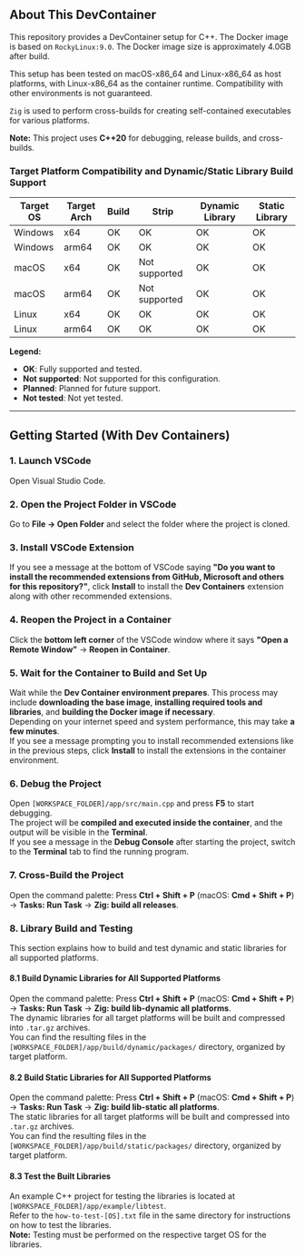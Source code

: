 ## About This DevContainer

This repository provides a DevContainer setup for C++.
The Docker image is based on `RockyLinux:9.0`.
The Docker image size is approximately 4.0GB after build.

This setup has been tested on macOS-x86_64 and Linux-x86_64 as host platforms, with Linux-x86_64 as the container runtime. Compatibility with other environments is not guaranteed.

`Zig` is used to perform cross-builds for creating self-contained executables for various platforms.

**Note:** This project uses **C++20** for debugging, release builds, and cross-builds.

### Target Platform Compatibility and Dynamic/Static Library Build Support

| Target OS | Target Arch | Build | Strip        | Dynamic Library | Static Library |
|-----------|-------------|--------|--------------|------------------|----------------|
| Windows   | x64         | OK     | OK           | OK               | OK             |
| Windows   | arm64       | OK     | OK           | OK               | OK             |
| macOS     | x64         | OK     | Not supported| OK               | OK             |
| macOS     | arm64       | OK     | Not supported| OK               | OK             |
| Linux     | x64         | OK     | OK           | OK               | OK             |
| Linux     | arm64       | OK     | OK           | OK               | OK             |

**Legend:**
- **OK**: Fully supported and tested.
- **Not supported**: Not supported for this configuration.
- **Planned**: Planned for future support.
- **Not tested**: Not yet tested.

---

## Getting Started (With Dev Containers)

### 1. Launch VSCode  
Open Visual Studio Code.

### 2. Open the Project Folder in VSCode  
Go to **File → Open Folder** and select the folder where the project is cloned.

### 3. Install VSCode Extension  
If you see a message at the bottom of VSCode saying **"Do you want to install the recommended extensions from GitHub, Microsoft and others for this repository?"**, click **Install** to install the **Dev Containers** extension along with other recommended extensions.

### 4. Reopen the Project in a Container  
Click the **bottom left corner** of the VSCode window where it says **"Open a Remote Window"** → **Reopen in Container**.  

### 5. Wait for the Container to Build and Set Up  
Wait while the **Dev Container environment prepares**. This process may include **downloading the base image**, **installing required tools and libraries**, and **building the Docker image if necessary**.  
Depending on your internet speed and system performance, this may take **a few minutes**.  
If you see a message prompting you to install recommended extensions like in the previous steps, click **Install** to install the extensions in the container environment.

### 6. Debug the Project  
Open `[WORKSPACE_FOLDER]/app/src/main.cpp` and press **F5** to start debugging.  
The project will be **compiled and executed inside the container**, and the output will be visible in the **Terminal**.  
If you see a message in the **Debug Console** after starting the project, switch to the **Terminal** tab to find the running program.

### 7. Cross-Build the Project  
Open the command palette: Press **Ctrl + Shift + P** (macOS: **Cmd + Shift + P**) → **Tasks: Run Task** → **Zig: build all releases**.

### 8. Library Build and Testing  
This section explains how to build and test dynamic and static libraries for all supported platforms.

#### 8.1 Build Dynamic Libraries for All Supported Platforms  
Open the command palette: Press **Ctrl + Shift + P** (macOS: **Cmd + Shift + P**) → **Tasks: Run Task** → **Zig: build lib-dynamic all platforms**.  
The dynamic libraries for all target platforms will be built and compressed into `.tar.gz` archives.  
You can find the resulting files in the `[WORKSPACE_FOLDER]/app/build/dynamic/packages/` directory, organized by target platform.

#### 8.2 Build Static Libraries for All Supported Platforms  
Open the command palette: Press **Ctrl + Shift + P** (macOS: **Cmd + Shift + P**) → **Tasks: Run Task** → **Zig: build lib-static all platforms**.  
The static libraries for all target platforms will be built and compressed into `.tar.gz` archives.  
You can find the resulting files in the `[WORKSPACE_FOLDER]/app/build/static/packages/` directory, organized by target platform.

#### 8.3 Test the Built Libraries  
An example C++ project for testing the libraries is located at `[WORKSPACE_FOLDER]/app/example/libtest`.  
Refer to the `how-to-test-[OS].txt` file in the same directory for instructions on how to test the libraries.  
**Note:** Testing must be performed on the respective target OS for the libraries.
